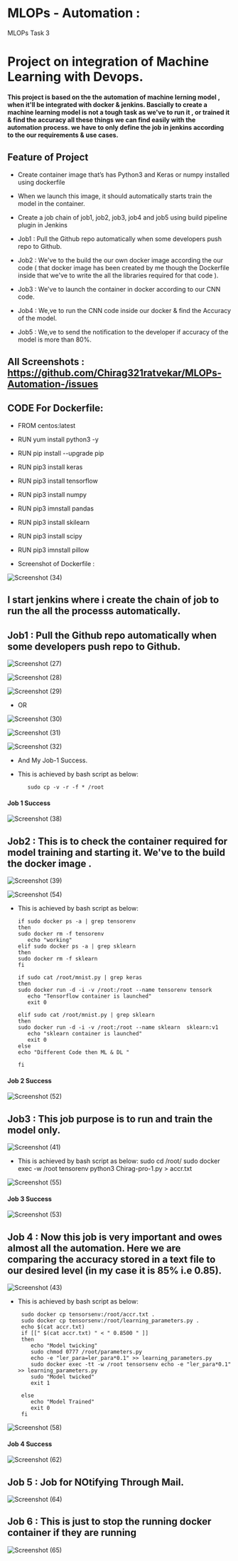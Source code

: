 # MLOPs - Automation :
MLOPs Task 3

# Project on integration of Machine Learning with Devops.
#### This project is based on the the automation of machine lerning model , when it'll be integrated with docker & jenkins. Bascially to create a machine learning model is not a tough task as we've to run it , or trained it & find the accuracy all these things we can find easily with the automation process. we have to only define the job in jenkins according to the our requirements & use cases.

## Feature of Project
   - Create container image that’s has Python3 and Keras or numpy installed using dockerfile

   - When we launch this image, it should automatically starts train the model in the container.

   - Create a job chain of job1, job2, job3, job4 and job5 using build pipeline plugin in Jenkins

   - Job1 : Pull the Github repo automatically when some developers push repo to Github.

   - Job2 : We've to the build the our own docker image according the our code ( that docker image has been created by me though the Dockerfile inside that we've to write the all the libraries required for that code ).

   - Job3 : We've to launch the container in docker according to our CNN code.

   - Job4 : We,ve to run the CNN code inside our docker & find the Accuracy of the model.

   - Job5 : We,ve to send the notification to the developer if accuracy of the model is more than 80%.
   
   ## All Screenshots :  https://github.com/Chirag321ratvekar/MLOPs-Automation-/issues
   

## CODE For Dockerfile:

- FROM centos:latest

- RUN yum install python3 -y 
- RUN pip install --upgrade pip 
- RUN pip3 install keras
- RUN pip3 install tensorflow
- RUN pip3 install numpy
- RUN pip3 imnstall pandas
- RUN pip3 install skilearn
- RUN pip3 install scipy
- RUN pip3 imnstall pillow

- Screenshot of Dockerfile :
 
 ![Screenshot (34)](https://user-images.githubusercontent.com/44314055/83648378-9c77c980-a5d3-11ea-9520-22d3a4add485.png)



## I start jenkins where i create the chain of job to run the all the processs automatically.

## Job1 : Pull the Github repo automatically when some developers push repo to Github.

![Screenshot (27)](https://user-images.githubusercontent.com/44314055/83646592-78b38400-a5d1-11ea-97b2-2b6f479824c1.png)

![Screenshot (28)](https://user-images.githubusercontent.com/44314055/83646727-abf61300-a5d1-11ea-95d2-ec9c49854dc1.png)

![Screenshot (29)](https://user-images.githubusercontent.com/44314055/83646763-bd3f1f80-a5d1-11ea-8582-245860c4840f.png)

- OR 

![Screenshot (30)](https://user-images.githubusercontent.com/44314055/83646961-f5466280-a5d1-11ea-8cba-db6e59c10ebc.png)

![Screenshot (31)](https://user-images.githubusercontent.com/44314055/83647014-0a22f600-a5d2-11ea-85a8-91dd59646bf8.png)

![Screenshot (32)](https://user-images.githubusercontent.com/44314055/83648334-89fd9000-a5d3-11ea-812b-34f58eb7eb89.png)

- And My Job-1 Success. 
- This is achieved by bash script as below:
        
         sudo cp -v -r -f * /root

#### Job 1 Success 

![Screenshot (38)](https://user-images.githubusercontent.com/44314055/83801725-43895d80-a6c7-11ea-9aee-cc7d1508cd92.png)

## Job2 :  This is to check the container required for model training and starting it. We've to the build the docker image . 

 ![Screenshot (39)](https://user-images.githubusercontent.com/44314055/83809592-535b6e80-a6d4-11ea-8169-e85132a0b6ba.png)

 ![Screenshot (54)](https://user-images.githubusercontent.com/44314055/83954558-e37ded00-a867-11ea-802c-dc48bf1850b0.png)

- This is achieved by bash script as below:

      if sudo docker ps -a | grep tensorenv
      then
      sudo docker rm -f tensorenv
         echo "working"
      elif sudo docker ps -a | grep sklearn
      then
      sudo docker rm -f sklearn
      fi

      if sudo cat /root/mnist.py | grep keras
      then
      sudo docker run -d -i -v /root:/root --name tensorenv tensork 
         echo "Tensorflow container is launched"
         exit 0
   
      elif sudo cat /root/mnist.py | grep sklearn
      then
      sudo docker run -d -i -v /root:/root --name sklearn  sklearn:v1
         echo "sklearn container is launched"
         exit 0
      else
      echo "Different Code then ML & DL "
   
      fi

#### Job 2 Success

![Screenshot (52)](https://user-images.githubusercontent.com/44314055/83954581-0c05e700-a868-11ea-97e5-a820866c9b71.png)


## Job3 :  This job purpose is to run and train the model only.

![Screenshot (41)](https://user-images.githubusercontent.com/44314055/83809642-74bc5a80-a6d4-11ea-8b60-d42de5389293.png)

- This is achieved by bash script as below:
       sudo cd /root/
       sudo docker exec -w /root tensorenv python3 Chirag-pro-1.py > accr.txt


![Screenshot (55)](https://user-images.githubusercontent.com/44314055/83954606-61da8f00-a868-11ea-9fde-15dbd7410907.png)

#### Job 3 Success

![Screenshot (53)](https://user-images.githubusercontent.com/44314055/83954618-80408a80-a868-11ea-96e1-e8c5a9e527f8.png)


## Job 4 :  Now this job is very important and owes almost all the automation. Here we are comparing the accuracy stored in a text file to our desired level (in my case it is 85% i.e 0.85). 

![Screenshot (43)](https://user-images.githubusercontent.com/44314055/83812697-966c1080-a6d9-11ea-93f4-a4238e8e9610.png)

- This is achieved by bash script as below:
      
       sudo docker cp tensorsenv:/root/accr.txt .
       sudo docker cp tensorsenv:/root/learning_parameters.py .
       echo $(cat accr.txt)
       if [[" $(cat accr.txt) " < " 0.8500 " ]]
       then
          echo "Model twicking"
          sudo chmod 0777 /root/parameters.py
          echo -e "ler_para=ler_para*0.1" >> learning_parameters.py   
          sudo docker exec -tt -w /root tensorsenv echo -e "ler_para*0.1" >> learning_parameters.py
          sudo "Model twicked"
          exit 1
       
       else
          echo "Model Trained"
          exit 0
       fi

![Screenshot (58)](https://user-images.githubusercontent.com/44314055/83954889-b717a000-a86a-11ea-96e6-5c50c08304ab.png)

#### Job 4 Success 

![Screenshot (62)](https://user-images.githubusercontent.com/44314055/83969731-351d8a80-a8ef-11ea-9215-e5aa28021d28.png)

## Job 5 : Job for NOtifying Through Mail.

![Screenshot (64)](https://user-images.githubusercontent.com/44314055/83975938-68264500-a914-11ea-894f-8db6a726b240.png)

## Job 6 : This is just to stop the running docker container if they are running

![Screenshot (65)](https://user-images.githubusercontent.com/44314055/83975955-7ecc9c00-a914-11ea-8ee0-e8113cdba9fc.png)
